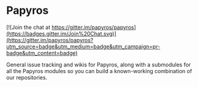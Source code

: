 Papyros
=======

[![Join the chat at https://gitter.im/papyros/papyros](https://badges.gitter.im/Join%20Chat.svg)](https://gitter.im/papyros/papyros?utm_source=badge&utm_medium=badge&utm_campaign=pr-badge&utm_content=badge)

General issue tracking and wikis for Papyros, along with a submodules for all
the Papyros modules so you can build a known-working combination of our repositories.
